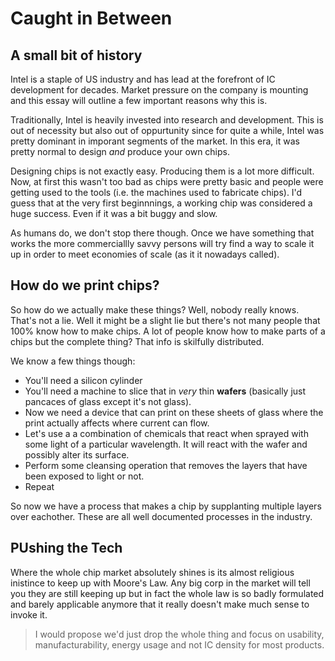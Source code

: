 # Caught in Between
## A small bit of history
Intel is a staple of US industry and has lead at the forefront of IC development for decades. Market pressure on the company is mounting and this essay will outline a few important reasons why this is.

Traditionally, Intel is heavily invested into research and development. This is out of necessity but also out of oppurtunity since for quite a while, Intel was pretty dominant in imporant segments of the market. In this era, it was pretty normal to design *and* produce your own chips.

Designing chips is not exactly easy. Producing them is a lot more difficult. Now, at first this wasn't too bad as chips were pretty basic and people were getting used to the tools (i.e. the machines used to fabricate chips). I'd guess that at the very first beginnnings, a working chip was considered a huge success. Even if it was a bit buggy and slow.

As humans do, we don't stop there though. Once we have something that works the more commerciallly savvy persons will try find a way to scale it up in order to meet economies of scale (as it it nowadays called).

## How do we print chips?
So how do we actually make these things? Well, nobody really knows. That's not a lie. Well it might be a slight lie but there's not many people that 100% know how to make chips. A lot of people know how to make parts of a chips but the complete thing? That info is skilfully distributed.

We know a few things though:
* You'll need a silicon cylinder
* You'll need a machine to slice that in *very* thin **wafers** (basically just pancaces of glass except it's not glass).
* Now we need a device that can print on these sheets of glass where the print actually affects where current can flow.
* Let's use a a combination of chemicals that react when sprayed with some light of a particular wavelength. It will react with the wafer and possibly alter its surface.
* Perform some cleansing operation that removes the layers that have been exposed to light or not.
* Repeat

So now we have a process that makes a chip by supplanting multiple layers over eachother. These are all well documented processes in the industry.

## PUshing the Tech
Where the whole chip market absolutely shines is its almost religious inistince to keep up with Moore's Law. Any big corp in the market will tell you they are still keeping up but in fact the whole law is so badly formulated and barely applicable anymore that it really doesn't make much sense to invoke it. 

> I would propose we'd just drop the whole thing and focus on usability, manufacturability, energy usage and not IC density for most products.



